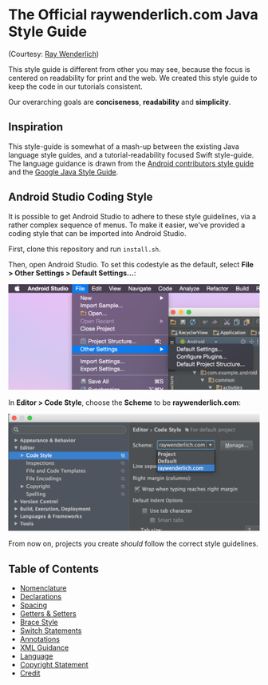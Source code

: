 # The Official raywenderlich.com Java Style Guide

(Courtesy: [Ray Wenderlich](https://github.com/raywenderlich/java-style-guide))

This style guide is different from other you may see, because the focus is
centered on readability for print and the web. We created this style guide to
keep the code in our tutorials consistent.

Our overarching goals are __conciseness__, __readability__ and __simplicity__.

## Inspiration

This style-guide is somewhat of a mash-up between the existing Java language
style guides, and a tutorial-readability focused Swift style-guide. The language
guidance is drawn from the
[Android contributors style guide](https://source.android.com/source/code-style.html)
and the
[Google Java Style Guide](https://google-styleguide.googlecode.com/svn/trunk/javaguide.html).

## Android Studio Coding Style

It is possible to get Android Studio to adhere to these style guidelines, via
a rather complex sequence of menus. To make it easier, we've provided a coding
style that can be imported into Android Studio.

First, clone this repository and run `install.sh`.

Then, open Android Studio. To set this codestyle as the default, select
__File > Other Settings > Default Settings...__:

![Default Settings](resources/default_settings.png)

In __Editor > Code Style__, choose the __Scheme__ to be __raywenderlich.com__:

![Setting the Scheme](resources/setting_scheme.png)

From now on, projects you create _should_ follow the correct style guidelines.


## Table of Contents

- [Nomenclature](sections/Nomenclature.md)
- [Declarations](sections/Declarations.md)
- [Spacing](sections/Spacing.md)
- [Getters & Setters](sections/GettersSetters.md)
- [Brace Style](sections/BraceStyle.md)
- [Switch Statements](sections/SwitchStatements.md)
- [Annotations](sections/Annotations.md)
- [XML Guidance](sections/XMLGuidance.md)
- [Language](sections/Language.md)
- [Copyright Statement](sections/CopyrightStatement.md)
- [Credit](sections/Credits.md)


